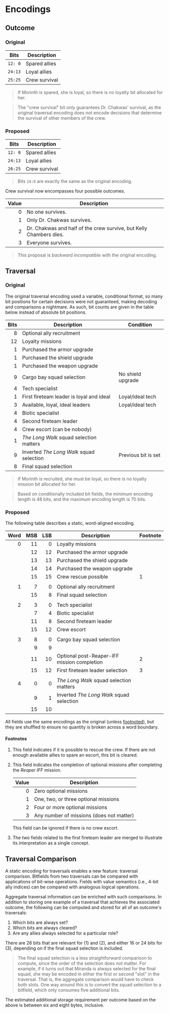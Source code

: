 # Encodings

## Outcome

### Original

| Bits    | Description   |
| ------- | ------------- |
| `12: 0` | Spared allies |
| `24:13` | Loyal allies  |
| `25:25` | Crew survival |

> If Morinth is spared, she is loyal, so there is no loyalty bit allocated for
> her.

> The "crew survival" bit only guarantees Dr. Chakwas' survival, as the
> original traversal encoding does not encode decisions that determine the
> survival of other members of the crew.

### Proposed

| Bits    | Description   |
| ------- | ------------- |
| `12: 0` | Spared allies |
| `24:13` | Loyal allies  |
| `26:25` | Crew survival |

> Bits `24:0` are exactly the same as the original encoding.

Crew survival now encompasses four possible outcomes.

| Value | Description                                                        |
| ----: | ------------------------------------------------------------------ |
|     0 | No one survives.                                                   |
|     1 | Only Dr. Chakwas survives.                                         |
|     2 | Dr. Chakwas and half of the crew survive, but Kelly Chambers dies. |
|     3 | Everyone survives.                                                 |

> This proposal is _backward incompatible_ with the original encoding.

## Traversal

### Original

The original traversal encoding used a variable, conditional format, so many
bit positions for certain decisions were not guaranteed, making decoding and
comparisons a nightmare. As such, bit counts are given in the table below
instead of absolute bit positions.

| Bits | Description                              | Condition           |
| ---: | ---------------------------------------- | ------------------- |
|    8 | Optional ally recruitment                |                     |
|   12 | Loyalty missions                         |                     |
|    1 | Purchased the armor upgrade              |                     |
|    1 | Purchased the shield upgrade             |                     |
|    1 | Purchased the weapon upgrade             |                     |
|    9 | Cargo bay squad selection                | No shield upgrade   |
|    4 | Tech specialist                          |                     |
|    1 | First fireteam leader is loyal and ideal | Loyal/ideal tech    |
|    3 | Available, loyal, ideal leaders          | Loyal/ideal tech    |
|    4 | Biotic specialist                        |                     |
|    4 | Second fireteam leader                   |                     |
|    4 | Crew escort (can be nobody)              |                     |
|    1 | _The Long Walk_ squad selection matters  |                     |
|    9 | Inverted _The Long Walk_ squad selection | Previous bit is set |
|    8 | Final squad selection                    |                     |

> If Morinth is recruited, she must be loyal, so there is no loyalty mission
> bit allocated for her.

> Based on conditionally included bit fields, the minimum encoding length is
> 48 bits, and the maximum encoding length is 70 bits.

### Proposed

The following table describes a static, word-aligned encoding.

| Word | MSB | LSB | Description                                 | Footnote |
| ---: | --: | --: | ------------------------------------------- | -------- |
|    0 |  11 |   0 | Loyalty missions                            |          |
|      |  12 |  12 | Purchased the armor upgrade                 |          |
|      |  13 |  13 | Purchased the shield upgrade                |          |
|      |  14 |  14 | Purchased the weapon upgrade                |          |
|      |  15 |  15 | Crew rescue possible                        | 1        |
|      |     |     |                                             |          |
|    1 |   7 |   0 | Optional ally recruitment                   |          |
|      |  15 |   8 | Final squad selection                       |          |
|      |     |     |                                             |          |
|    2 |   3 |   0 | Tech specialist                             |          |
|      |   7 |   4 | Biotic specialist                           |          |
|      |  11 |   8 | Second fireteam leader                      |          |
|      |  15 |  12 | Crew escort                                 |          |
|      |     |     |                                             |          |
|    3 |   8 |   0 | Cargo bay squad selection                   |          |
|      |   9 |   9 |                                             |          |
|      |  11 |  10 | Optional post-Reaper-IFF mission completion | 2        |
|      |  15 |  12 | First fireteam leader selection             | 3        |
|      |     |     |                                             |          |
|    4 |   0 |   0 | _The Long Walk_ squad selection matters     |          |
|      |   9 |   1 | Inverted _The Long Walk_ squad selection    |          |
|      |  15 |  10 |                                             |          |

All fields use the same encodings as the original (unless
[footnoted](#footnotes)), but they are shuffled to ensure no quantity is broken
across a word boundary.

#### Footnotes

1.  This field indicates if it is possible to rescue the crew. If there are not
    enough available allies to spare an escort, this bit is cleared.

2.  This field indicates the completion of optional missions after completing
    the _Reaper IFF_ mission.

    | Value | Description                              |
    | ----: | ---------------------------------------- |
    |     0 | Zero optional missions                   |
    |     1 | One, two, or three optional missions     |
    |     2 | Four or more optional missions           |
    |     3 | Any number of missions (does not matter) |

    This field can be ignored if there is no crew escort.

3.  The two fields related to the first fireteam leader are merged to
    illustrate its interpretation as a single concept.

## Traversal Comparison

A static encoding for traversals enables a new feature: traversal comparison.
Bitfields from two traversals can be compared with applications of bit-wise
operations. Fields with value semantics (i.e., 4-bit ally indices) can be
compared with analogous logical operations.

Aggregate traversal information can be enriched with such comparisons. In
addition to storing one example of a traversal that achieves the associated
outcome, the following can be computed and stored for all of an outcome's
traversals:

1.  Which bits are always set?
1.  Which bits are always cleared?
1.  Are any allies always selected for a particular role?

There are 26 bits that are relevant for (1) and (2), and either 16 or 24 bits
for (3), depending on if the final squad selection is included.

> The final squad selection is a less straightforward comparison to compute,
> since the order of the selection does not matter. For example, if it turns
> out that Miranda is always selected for the final squad, she may be encoded
> in either the first or second "slot" in the traversal. That is, the aggregate
> comparison would have to check both slots. One way around this is to convert
> the squad selection to a bitfield, which only consumes five additional bits.

The estimated additional storage requirement per outcome based on the above is
between six and eight bytes, inclusive.
